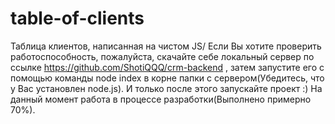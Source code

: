 # table-of-clients
Таблица клиентов, написанная на чистом JS/
Если Вы хотите проверить работоспособность, пожалуйста, скачайте себе локальный сервер по ссылке https://github.com/ShotiQQQ/crm-backend ,
затем запустите его с помощью команды node index в корне папки с сервером(Убедитесь, что у Вас установлен node.js). 
И только после этого запускайте проект :)
На данный момент работа в процессе разработки(Выполнено примерно 70%).
